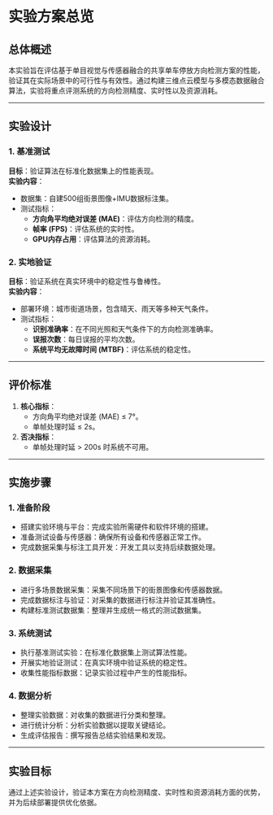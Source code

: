 # 实验方案总览

## 总体概述

本实验旨在评估基于单目视觉与传感器融合的共享单车停放方向检测方案的性能，验证其在实际场景中的可行性与有效性。通过构建三维点云模型与多模态数据融合算法，实验将重点评测系统的方向检测精度、实时性以及资源消耗。

---

## 实验设计

### 1. 基准测试

**目标**：验证算法在标准化数据集上的性能表现。  
**实验内容**：

- 数据集：自建500组街景图像+IMU数据标注集。
- 测试指标：
  - **方向角平均绝对误差 (MAE)**：评估方向检测的精度。
  - **帧率 (FPS)**：评估系统的实时性。
  - **GPU内存占用**：评估算法的资源消耗。

### 2. 实地验证

**目标**：验证系统在真实环境中的稳定性与鲁棒性。  
**实验内容**：

- 部署环境：城市街道场景，包含晴天、雨天等多种天气条件。
- 测试指标：
  - **识别准确率**：在不同光照和天气条件下的方向检测准确率。
  - **误报次数**：每日误报的平均次数。
  - **系统平均无故障时间 (MTBF)**：评估系统的稳定性。

---

## 评价标准

1. **核心指标**：
   - 方向角平均绝对误差 (MAE) ≤ 7°。
   - 单帧处理时延 ≤ 2s。
2. **否决指标**：
   - 单帧处理时延 > 200s 时系统不可用。

---

## 实施步骤

### 1. 准备阶段

- 搭建实验环境与平台：完成实验所需硬件和软件环境的搭建。
- 准备测试设备与传感器：确保所有设备和传感器正常工作。
- 完成数据采集与标注工具开发：开发工具以支持后续数据处理。

### 2. 数据采集

- 进行多场景数据采集：采集不同场景下的街景图像和传感器数据。
- 完成数据标注与验证：对采集的数据进行标注并验证其准确性。
- 构建标准测试数据集：整理并生成统一格式的测试数据集。

### 3. 系统测试

- 执行基准测试实验：在标准化数据集上测试算法性能。
- 开展实地验证测试：在真实环境中验证系统的稳定性。
- 收集性能指标数据：记录实验过程中产生的性能指标。

### 4. 数据分析

- 整理实验数据：对收集的数据进行分类和整理。
- 进行统计分析：分析实验数据以提取关键结论。
- 生成评估报告：撰写报告总结实验结果和发现。

---

## 实验目标

通过上述实验设计，验证本方案在方向检测精度、实时性和资源消耗方面的优势，并为后续部署提供优化依据。
